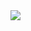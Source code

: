<img src="https://media.discordapp.net/attachments/921800845211889745/921948758319722526/1.png?width=990&height=557" />  
